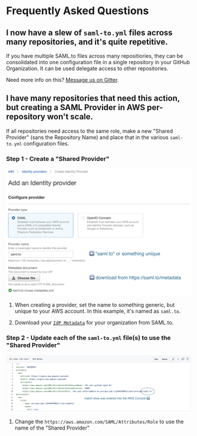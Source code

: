 # Frequently Asked Questions

## I now have a slew of `saml-to.yml` files across many repositories, and it's quite repetitive.

If you have multiple SAML.to files across many repositiories, they can be consolidated into one configuration file in a single repository in your GitHub Organization. It can be used delegate access to other repositories.

Need more info on this? [Message us on Gitter](https://gitter.im/saml-to/assume-aws-role-action).

## I have many repositories that need this action, but creating a SAML Provider in AWS per-repository won't scale.

If all repositories need access to the same role, make a new "Shared Provider" (sans the Repository Name) and place that in the various `saml-to.yml` configuration files.

### Step 1 - Create a "Shared Provider"

![Add a Provider](./assets/faq/add-provider.png)

1. When creating a provider, set the name to something generic, but unique to your AWS account. In this example, it's named as `saml.to`.

1. Download your [`IdP Metadata`](https://saml.to/metadata) for your organization from SAML.to.

### Step 2 - Update each of the `saml-to.yml` file(s) to use the "Shared Provider"

![saml-to.yml config](./assets/faq/update-config.png)

1. Change the `https://aws.amazon.com/SAML/Attributes/Role` to use the name of the "Shared Provider"
